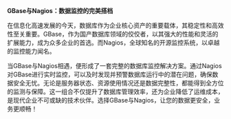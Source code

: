 **GBase与Nagios：数据监控的完美搭档**

在信息化高速发展的今天，数据库作为企业核心资产的重要载体，其稳定性和高效性至关重要。GBase，作为国产数据库领域的佼佼者，以其强大的性能和灵活的扩展能力，成为众多企业的首选。而Nagios，全球知名的开源监控系统，以卓越的监控能力闻名。

当GBase与Nagios相遇，便形成了一套完整的数据库监控解决方案。通过Nagios对GBase进行实时监控，可以及时发现并预警数据库运行中的潜在问题，确保数据安全无忧。无论是服务器状态、资源使用情况还是数据完整性，都能得到全方位的监测与保障。这一组合不仅提升了数据库管理效率，还为企业降低了运维成本，是现代企业不可或缺的技术伙伴。选择GBase与Nagios，让您的数据更安全，业务更顺畅！